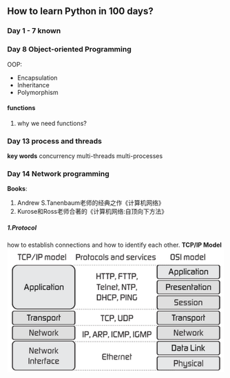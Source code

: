 ## How to learn Python in 100 days?
### Day 1 - 7 known
### Day 8 Object-oriented Programming
OOP:
- Encapsulation
- Inheritance
- Polymorphism

#### functions
1. why we need functions? 

### Day 13 process and threads
**key words** concurrency  multi-threads   multi-processes

### Day 14 Network programming
**Books**:
1. Andrew S.Tanenbaum老师的经典之作《计算机网络》
2. Kurose和Ross老师合著的《计算机网络:自顶向下方法》

##### 1.Protocol
how to establish connections and how to identify each other. 
**TCP/IP Model**
![img](/TCP-IP-model.png)
